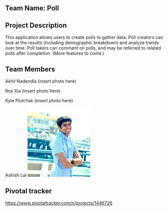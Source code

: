 ## Team Name: Poll

## Project Description

This application allows users to create polls to gather data. Poll creators can look at the results (including demographic breakdown) and analyze trends over time. Poll takers can comment on polls, and may be referred to related polls after completion. (More features to come.)

## Team Members

Akhil Nadendla
(insert photo here)

Roy Xia
(insert photo here)

Kyle Plutchak
(insert photo here)

Ashish Lal
<img src="https://raw.githubusercontent.com/scalableinternetservices/poll/master/assets/pictures/ashishPicture.jpg" alt="Ashish Lal" style="width: 200px;"/>

## Pivotal tracker

https://www.pivotaltracker.com/n/projects/1446726
